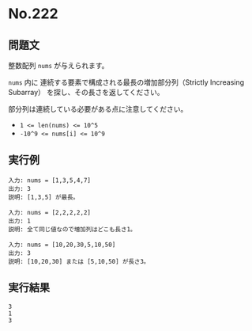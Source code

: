 # No.222

## 問題文

整数配列 `nums` が与えられます。

`nums` 内に 連続する要素で構成される最長の増加部分列（Strictly Increasing Subarray） を探し、その長さを返してください。

部分列は連続している必要がある点に注意してください。

* `1 <= len(nums) <= 10^5`
* `-10^9 <= nums[i] <= 10^9`

## 実行例

```
入力: nums = [1,3,5,4,7]
出力: 3
説明: [1,3,5] が最長。

入力: nums = [2,2,2,2,2]
出力: 1
説明: 全て同じ値なので増加列はどこも長さ1。

入力: nums = [10,20,30,5,10,50]
出力: 3
説明: [10,20,30] または [5,10,50] が長さ3。
```

## 実行結果

```
3
1
3
```
